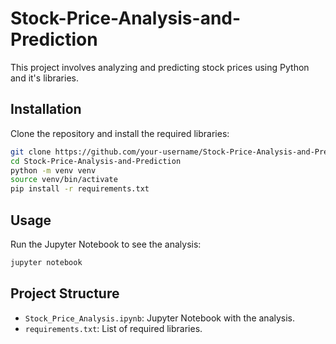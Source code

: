 # Stock-Price-Analysis-and-Prediction
 
This project involves analyzing and predicting stock prices using Python and it's libraries.

## Installation

Clone the repository and install the required libraries:

```bash
git clone https://github.com/your-username/Stock-Price-Analysis-and-Prediction.git
cd Stock-Price-Analysis-and-Prediction
python -m venv venv
source venv/bin/activate
pip install -r requirements.txt
```

## Usage

Run the Jupyter Notebook to see the analysis:

```bash
jupyter notebook
```

## Project Structure

- `Stock_Price_Analysis.ipynb`: Jupyter Notebook with the analysis.
- `requirements.txt`: List of required libraries.